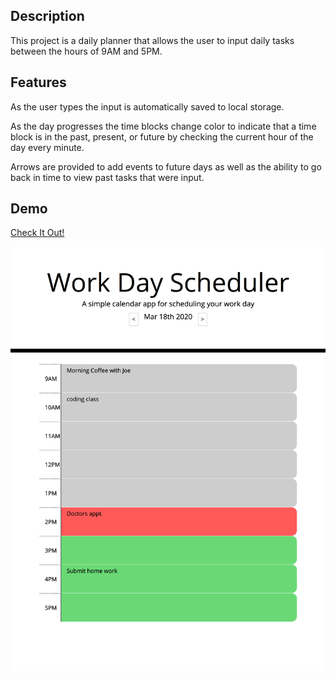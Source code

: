 
## Description
This project is a daily planner that allows the user to input daily tasks between the hours of 9AM
and 5PM. 


## Features

As the user types the input is automatically saved to local storage.

As the day progresses the time blocks change color to indicate that 
a time block is in the past, present, or future by checking the current hour of the day
every minute.

Arrows are provided to add events to future days as well as the ability to go 
back in time to view past tasks that were input. 


## Demo 
[Check It Out!](https://tylorkolbeck.github.io/daily-planner/)

![Demo Screen Shot](/assets/scheduler-image.png)
